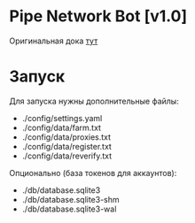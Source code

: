 # Pipe Network Bot [v1.0]
Оригинальная дока [тут](./README_ORIGINAL.md)

# Запуск

Для запуска нужны дополнительные файлы:
- ./config/settings.yaml
- ./config/data/farm.txt
- ./config/data/proxies.txt
- ./config/data/register.txt
- ./config/data/reverify.txt

Опционально (база токенов для аккаунтов):
- ./db/database.sqlite3
- ./db/database.sqlite3-shm
- ./db/database.sqlite3-wal